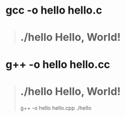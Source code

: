 # gcc -o hello hello.c 
> ./hello 
> Hello, World!
> =======================
# g++ -o hello hello.cc 
> ./hello 
> Hello, World!
>=======================
> g++ -o hello hello.cpp
> ./hello
